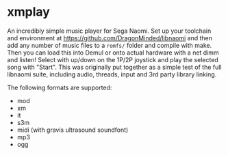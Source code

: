 xmplay
======

An incredibly simple music player for Sega Naomi. Set up your toolchain and environment at https://github.com/DragonMinded/libnaomi and then add any number of music files to a `romfs/` folder and compile with make. Then you can load this into Demul or onto actual hardware with a net dimm and listen! Select with up/down on the 1P/2P joystick and play the selected song with "Start". This was originally put together as a simple test of the full libnaomi suite, including audio, threads, input and 3rd party library linking.

The following formats are supported:

 - mod
 - xm
 - it
 - s3m
 - midi (with gravis ultrasound soundfont)
 - mp3
 - ogg
